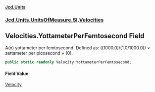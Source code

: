 #### [Jcd.Units](index.md 'index')
### [Jcd.Units.UnitsOfMeasure.SI](Jcd.Units.UnitsOfMeasure.SI.md 'Jcd.Units.UnitsOfMeasure.SI').[Velocities](Velocities.md 'Jcd.Units.UnitsOfMeasure.SI.Velocities')

## Velocities.YottameterPerFemtosecond Field

A(n) yottameter per femtosecond. Defined as: ((1000.0)/(1.0/1000.0)) × zettameter per picosecond + (0).

```csharp
public static readonly Velocity YottameterPerFemtosecond;
```

#### Field Value
[Velocity](Velocity.md 'Jcd.Units.UnitTypes.Velocity')